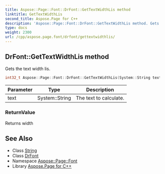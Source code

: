 ```yaml
---
title: Aspose::Page::Font::DrFont::GetTextWidthLis method
linktitle: GetTextWidthLis
second_title: Aspose.Page for C++
description: 'Aspose::Page::Font::DrFont::GetTextWidthLis method. Gets the text width lis in C++.'
type: docs
weight: 2300
url: /cpp/aspose.page.font/drfont/gettextwidthlis/
---
```

## DrFont::GetTextWidthLis method


Gets the text width lis.

```cpp
int32_t Aspose::Page::Font::DrFont::GetTextWidthLis(System::String text)
```


| Parameter | Type | Description |
| --- | --- | --- |
| text | System::String | The text to calculate. |

### ReturnValue

Returns width

## See Also

* Class [String](../../../system/string/)
* Class [DrFont](../)
* Namespace [Aspose::Page::Font](../../)
* Library [Aspose.Page for C++](../../../)
